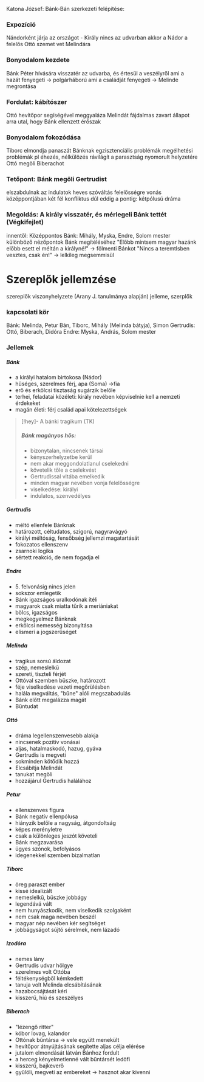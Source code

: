 
Katona József: Bánk-Bán
szerkezeti felépítése:
### Expozíció 

Nándorként járja az országot - Király nincs az udvarban akkor a Nádor a felelős
Ottó szemet vet Melindára

### Bonyodalom kezdete

Bánk Péter hívására visszatér az udvarba, és értesül a veszélyről
ami a hazát fenyegeti -> polgárháború
ami a családját fenyegeti -> Melinde megrontása

### Fordulat: kábítószer

Ottó hevítőpor segíségével meggyaláza Melindát
fájdalmas zavart állapot arra utal, hogy Bánk ellenzett
érőszak 

### Bonyodalom fokozódása

Tiborc elmondja panaszát Bánknak
egzisztenciális problémák
megélhetési problémák
pl éhezés, nélkülözés
rávilágít a parasztság nyomorult helyzetére
Ottó megöli Biberachot

### Tetőpont: Bánk megöli Gertrudist

elszabdulnak az indulatok
heves szóváltás
felelősségre vonás
középpontjában két fél konfliktus dúl
eddig a pontig: kétpólusú dráma

### Megoldás: A király visszatér, és mérlegeli Bánk tettét (Végkifejlet)

innentől: Középpontos
Bánk: Mihály, Myska, Endre, Solom mester
különböző nézőpontok Bánk megítéléséhez
"Előbb mintsem magyar hazánk előbb esett el méltán a királyné!" -> fölmenti Bánkot
"Nincs a teremtlsben vesztes, csak én!" -> lelkileg megsemmisül 

# Szereplők jellemzése

szereplők viszonyhelyzete (Arany J. tanulmánya alapján)
jelleme, szerplők
### kapcsolati kör

Bánk: Melinda, Petur Bán, Tiborc, Mihály (Melinda bátyja), Simon
Gertrudis: Ottó, Biberach, Didóra
Endre: Myska, András, Solom mester
### Jellemek

##### Bánk
- a királyi hatalom birtokosa (Nádor)
- hűséges, szerelmes férj, apa (Soma) ->fia
- erő és erkölcsi tisztaság sugárzik belőle
- terhei, feladatai közéleti: király nevében képviselnie kell a nemzeti érdekeket
- magán életi: férj család apai kötelezettségek

> [!hey]- A bánki tragikum (TK)
> ##### Bánk magányos hős:
> - bizonytalan, nincsenek társai
> - kényszerhelyzetbe kerül
> - nem akar meggondolatlanul cselekedni
> - követelik tőle a cselekvést
> - Gertrudissal vitába emelkedik
> - minden magyar nevében vonja felelősségre
> - viselkedése: királyi
> - indulatos, szenvedélyes

##### Gertrudis
- méltó ellenfele Bánknak
- határozott, céltudatos, szigorú, nagyravágyó
- királyi méltóság, fensőbség jellemzi magatartását
- fokozatos ellenszenv
- zsarnoki logika
- sértett reakció, de nem fogadja el

##### Endre
- 5\. felvonásig nincs jelen
- sokszor emlegetik
- Bánk igazságos uralkodónak ítéli
- magyarok csak miatta tűrik a meriániakat
- bölcs, igazságos
- megkegyelmez Bánknak
- erkölcsi nemesség bizonyítása
- elismeri a jogszerűséget

##### Melinda
- tragikus sorsú áldozat
- szép, nemeslelkű
- szereti, tiszteli férjét
- Ottóval szemben büszke, határozott
- féje viselkedése vezeti megőrülésben
- halála megváltás, "bűne" alóli megszabadulás
- Bánk előtt megalázza magát
- Bűntudat

##### Ottó
- dráma legellenszenvesebb alakja
- nincsenek pozitív vonásai
- aljas, hatalmaskodó, hazug, gyáva
- Gertrudis is megveti
- sokminden kötődik hozzá
- Elcsábítja Melindát
- tanukat megöli
- hozzájárul Gertrudis halálához

##### Petur
- ellenszenves figura
- Bánk negatív ellenpólusa
- hiányzik belőle a nagyság, átgondoltság
- képes merényletre
- csak a különleges jeszót követeli
- Bánk megzavarása
- ügyes szónok, befolyásos
- idegenekkel szemben bizalmatlan

##### Tiborc
- öreg paraszt ember
- kissé idealizált
- nemeslelkű, büszke jobbágy
- legendává vált
- nem hunyászkodik, nem viselkedik szolgaként
- nem csak maga nevében beszél
- magyar nép nevében kér segítséget
- jobbágyságot sújtó sérelmek, nem lázadó

##### Izodóra
- nemes lány
- Gertrudis udvar hölgye
- szerelmes volt Ottóba
- féltékenységből kémkedett
- tanuja volt Melinda elcsábításának
- hazabocsájtását kéri
- kisszerű, hiú és szeszélyes

##### Biberach
- "lézengő ritter"
- kóbor lovag, kalandor
- Ottónak bűntársa -> vele együtt menekült
- hevítőpor átnyújtásának segítette aljas célja elérése
- jutalom elmondását látván Bánhoz fordult
- a herceg kényelmetlenné vált bűntársét ledöfi
- kisszerű, bajkeverő
- gyűlöli, megveti az embereket -> hasznot akar kivenni
